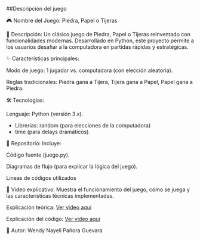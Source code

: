 ##Descripción del juego
 
🎮 Nombre del Juego: Piedra, Papel o Tijeras

📌  Descripción:
Un clásico juego de Piedra, Papel o Tijeras reinventado con funcionalidades modernas. Desarrollado en Python, este proyecto permite a los usuarios desafiar a la computadora en partidas rápidas y estratégicas.

✨ Características principales:

Modo de juego: 1 jugador vs. computadora (con elección aleatoria).

Reglas tradicionales: Piedra gana a Tijera, Tijera gana a Papel, Papel gana a Piedra.



🛠️ Tecnologías:

Lenguaje: Python (versión 3.x).

- Librerías: random (para elecciones de la computadora)
- time (para delays dramáticos).

📂 Repositorio:
Incluye:

Código fuente (juego.py).

Diagramas de flujo (para explicar la lógica del juego).

Lineas de códigos utilizados

🎥 Video explicativo:
Muestra el funcionamiento del juego, cómo se juega y las características técnicas implementadas.

Explicación teórica: 
[Ver video aquí](https://mailinternacionaledu-my.sharepoint.com/:v:/g/personal/wepanoragu_uide_edu_ec/EZIQ1VXLPZNMtZ7j-QAFi-YBf3SZwb_OMAN1G_40hBQoag)


Explicación del código: 
[Ver video aquí](https://mailinternacionaledu-my.sharepoint.com/:v:/g/personal/wepanoragu_uide_edu_ec/EYwiCcSuGF5LuJ6-l391eXUBoFgj-nXQh0JoCeIuahI-dQ)

 👤 Autor: Wendy Nayeli Pañora Guevara
